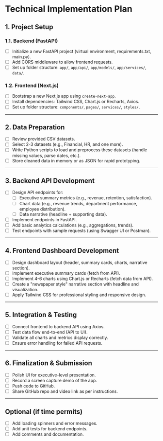 # Technical Implementation Plan

## 1. Project Setup

### 1.1. Backend (FastAPI)
- [ ] Initialize a new FastAPI project (virtual environment, requirements.txt, main.py).
- [ ] Add CORS middleware to allow frontend requests.
- [ ] Set up folder structure: `app/`, `app/api/`, `app/models/`, `app/services/`, `data/`.

### 1.2. Frontend (Next.js)
- [ ] Bootstrap a new Next.js app using `create-next-app`.
- [ ] Install dependencies: Tailwind CSS, Chart.js or Recharts, Axios.
- [ ] Set up folder structure: `components/`, `pages/`, `services/`, `styles/`.

---

## 2. Data Preparation

- [ ] Review provided CSV datasets.
- [ ] Select 2-3 datasets (e.g., Financial, HR, and one more).
- [ ] Write Python scripts to load and preprocess these datasets (handle missing values, parse dates, etc.).
- [ ] Store cleaned data in memory or as JSON for rapid prototyping.

---

## 3. Backend API Development

- [ ] Design API endpoints for:
  - [ ] Executive summary metrics (e.g., revenue, retention, satisfaction).
  - [ ] Chart data (e.g., revenue trends, department performance, employee distribution).
  - [ ] Data narrative (headline + supporting data).
- [ ] Implement endpoints in FastAPI.
- [ ] Add basic analytics calculations (e.g., aggregations, trends).
- [ ] Test endpoints with sample requests (using Swagger UI or Postman).

---

## 4. Frontend Dashboard Development

- [ ] Design dashboard layout (header, summary cards, charts, narrative section).
- [ ] Implement executive summary cards (fetch from API).
- [ ] Implement 4-6 charts using Chart.js or Recharts (fetch data from API).
- [ ] Create a "newspaper style" narrative section with headline and visualization.
- [ ] Apply Tailwind CSS for professional styling and responsive design.

---

## 5. Integration & Testing

- [ ] Connect frontend to backend API using Axios.
- [ ] Test data flow end-to-end (API to UI).
- [ ] Validate all charts and metrics display correctly.
- [ ] Ensure error handling for failed API requests.

---

## 6. Finalization & Submission

- [ ] Polish UI for executive-level presentation.
- [ ] Record a screen capture demo of the app.
- [ ] Push code to GitHub.
- [ ] Share GitHub repo and video link as per instructions.

---

## Optional (if time permits)
- [ ] Add loading spinners and error messages.
- [ ] Add unit tests for backend endpoints.
- [ ] Add comments and documentation. 